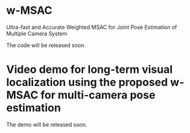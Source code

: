 # w-MSAC
Ultra-fast and Accurate Weighted MSAC for Joint Pose Estimation of Multiple Camera System

The code will be released soon.

# Video demo for long-term visual localization using the proposed w-MSAC for multi-camera pose estimation

The demo will be released soon.
